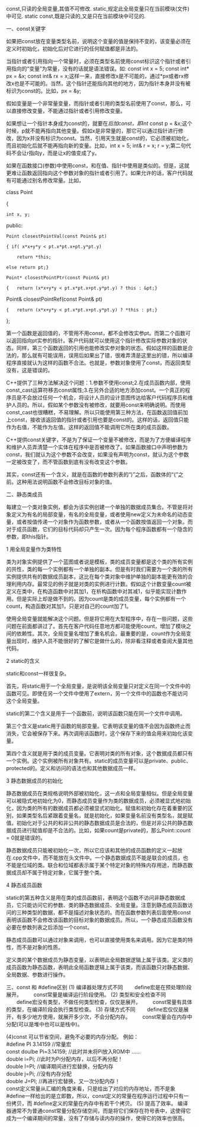 const,只读的全局变量,其值不可修改.
static,规定此全局变量只在当前模块(文件)中可见.
static const,既是只读的,又是只在当前模块中可见的.

一、const关键字

如果把const放在变量类型名前，说明这个变量的值是保持不变的，该变量必须在定义时初始化，初始化后对它进行的任何赋值都是非法的。

当指针或者引用指向一个常量时，必须在类型名前使用const标识这个指针或者引用指向的“变量”为常量，没有的话就是语法错误。如: const int x = 5;      const int* px = &x;     const int& rx = x;这样一来，直接修改x是不可能的，通过*px或者rx修改x也是不可能的。当然，这个指针还能指向其他的地方，因为指针本身并没有被标识为const的。比如，px = &y;

假如变量是一个非常量变量，而指针或者引用的类型名前使用了const，那么，可以直接修改变量，不能通过指针或者引用修改变量。

如果想让一个指针本身成为const的，就要在*后加const，即int* const p = &x;这个时候，p就不能再指向其他变量。假如x是非常量的，那它可以通过指针进行修改，因为x并没有标识为const。当然，引用天生就是const的，它必须被初始化，而且初始化后就不能再指向新的变量。比如，int x = 5; int& r = x; r = y;第二句代码不会让r指向y，而是让x的值变成了y。

如果在函数接口(参数)中使用const，和在值、指针中使用是类似的。但是，这就更难让函数返回指向这个参数对象的指针或者引用了。如果允许的话，客户代码就有可能通过别名修改常量。比如，

class Point

{

    int x, y;

public:

    Point closestPointVal(const Point& pt)

    { if( x*x+y*y < pt.x*pt.x+pt.y*pt.y)

        return *this;

    else return pt;}

    Point* closestPointPtr(const Point& pt)

    {   return (x*x+y*y < pt.x*pt.x+pt.y*pt.y) ? this : &pt;}

   Point& closestPointRef(const Point& pt)

    {   return (x*x+y*y < pt.x*pt.x+pt.y*pt.y) ? *this : pt;}

};

第一个函数是返回值的，不管用不用const，都不会修改实参pt。而第二个函数可以返回指向pt实参的指针。客户代码就可以使用这个指针修改实际参数对象的状态。同样，第三个函数返回的引用也能修改实参对象的状态。假如这样的函数是合法的，那么就有可能误用，误用后如果出了错，很难弄清是这里出的错，所以编译程序直接就认为这样的函数不合法。也就是，参数对象使用了const，而返回类型没有，这是错误的。

C++提供了三种方法解决这个问题：1.参数不使用const;2.在成员函数内部，使用const_cast运算符移去const属性;3.在另外合适的地方添加const。一个真正的程序员是不会放过任何一个机会，将设计人员的设计意图传达给客户代码程序员和维护人员的。所以，假如某个参数没有被修改，就要用const来明确说明。而使用const_cast也很糟糕，不易理解。所以只能使用第三种方法，在函数返回值前加上const，接收该返回值的指针或者引用也要是const的。这样的话，返回值只能作为右值，不能作为左值。这样的返回值不能调用它所在类的成员函数。

C++提供const关键字，不是为了保证一个变量不被修改，而是为了方便编译程序和维护人员弄清楚一个实体在程序中是否被修改了。如果函数接口中声明参数为const，我们就认为这个参数不会改变，如果没有声明为const，就认为这个参数一定被改变了，而不管函数到底有没有改变这个参数。

其实，const还有一个含义，就是在函数的参数列表的“)”之后，函数体的“{”之前。这种用法说明函数不会修改目标对象的值。

二、静态类成员

每建立一个类对象实例，都会为该实例创建一个单独的数据成员集合。不管是将对象定义为有名的局部变量，有名的全局变量，或者使用new定义为未命名的动态变量，或者按值传递一个对象作为函数参数，或者从一个函数按值返回一个对象。而对于成员函数，它们的目标代码却只产生一次。因为每个程序函数都有一个隐含的参数，即this指针。

1 用全局变量作为类特性

类为对象实例提供了一个蓝图或者说是模板，类的成员变量都是这个类的所有实例的共性，类的每一个实例都有一个单独的副本。但是有时我们需要为一个类的所有实例提供共有的数据成员副本，这比在每个类对象中维护单独的副本能更有效的合理利用内存。最常见的例子就是对类的实例进行计数。假如这个计数变量count被定义在类中，在构造函数中对其加1，在析构函数中对其减1，似乎能实现计数作用。但是实际上却是做不到的。因为count是类的成员变量，每个实例都有一个count，构造函数对其加1，只是对自己的count加了1。

使用全局变量就能解决这个问题。但是将它用在大型程序中，存在一些问题，这些问题在前面都讲过了。首先在客户代码任意地方都可能使用count，增加了模块之间的依赖性。其次，全局变量名增加了重名机会。最重要的是，count作为全局变量出现时，维护人员不能很好的了解它是做什么的，除非看注释或者查阅大量其他代码。

2 static的含义

static和const一样很复杂。

首先，将static用于一个全局变量，是说明该全局变量只对定义在同一个文件中的函数可见。即使在另一个文件中使用了extern，另一个文件中的函数也不能访问这个全局变量。

static的第二个含义是用于一个函数前，说明该函数只能在同一个文件中调用。

第三个含义是static用于函数的局部变量。它表明该变量的值不会因为函数终止而消失，它会被保存下来。再次调用该函数时，这个保存下来的值会用来初始化该变量。

第四个含义就是用于类的成员变量。它表明对类的所有对象，这个数据成员都只有一个实例。这个实例被所有对象共有。static的成员变量可以是private、public、protected的。定义和访问的语法也和其他数据成员一样。

3 静态数据成员的初始化

静态数据成员在类规格说明外部被初始化，这一点和全局变量相似。但是全局变量可以被隐式地初始化为0，而静态成员变量作为类的数据成员，必须被显式地初始化，因为类的所有的数据成员都必须被显式初始化。赋值和初始化存在着重要的区别，如果类型名后紧跟着变量名，就是初始化，如果变量名前没有类型名，就是赋值。初始化对于公共的和非公共的静态数据成员是合法的，但是对非公共的静态数据成员进行赋值却是不合法的。比如，如果count是private的，那么Point::count = 0就是错误的。

静态数据成员只能被初始化一次，所以它应该和其他的成员函数的定义一起放在.cpp文件中，而不能放在头文件中。一个静态数据成员不能是联合的成员，也不能是位域的类。联合和位域都表示属于某个特定对象的特殊内存用途，而静态数据成员却不属于特定对象，它属于整个类。

4 静态成员函数

static的第五种含义是用在类的成员函数前，表明这个函数不访问非静态数据成员，它只能访问它的参数、类的静态数据成员、全局变量。注意到静态成员函数访问的三种类型的数据，都不是描述对象状态的。而在函数参数列表后面使用const表明该函数不会修改该函数的目标对象的数据成员。所以，一个静态成员函数没有必要在参数列表之后添加一个const。

静态成员函数可以通过对象来调用，也可以直接使用类名来调用。因为它是类的特性，而不是对象的性质。

定义类的某个数据成员为静态变量，以表明此全局数据逻辑上属于该类。定义类的成员函数为静态函数，表明此全局函数逻辑上属于该类，而该函数只对静态数据、全局数据、参数进行操作。

三、const 和 #define区别
(1) 编译器处理方式不同
　　define宏是在预处理阶段展开。
　　const常量是编译运行阶段使用。
(2) 类型和安全检查不同
　　define宏没有类型，不做任何类型检查，仅仅是展开。
　　const常量有具体的类型，在编译阶段会执行类型检查。
(3) 存储方式不同
　　define宏仅仅是展开，有多少地方使用，就展开多少次，不会分配内存。
　　const常量会在内存中分配(可以是堆中也可以是栈中)。
 
(4)const  可以节省空间，避免不必要的内存分配。 例如：  
        #define PI 3.14159 //常量宏  
        const doulbe Pi=3.14159; //此时并未将Pi放入ROM中 ......  
        double i=Pi; //此时为Pi分配内存，以后不再分配！  
        double I=PI; //编译期间进行宏替换，分配内存  
        double j=Pi; //没有内存分配  
        double J=PI; //再进行宏替换，又一次分配内存！  
        const定义常量从汇编的角度来看，只是给出了对应的内存地址，而不是象#define一样给出的是立即数，所以，const定义的常量在程序运行过程中只有一份拷贝，而 #define定义的常量在内存中有若干个拷贝。 
(5) 提高了效率。 编译器通常不为普通const常量分配存储空间，而是将它们保存在符号表中，这使得它成为一个编译期间的常量，没有了存储与读内存的操作，使得它的效率也很高。
